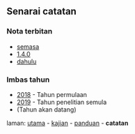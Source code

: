---
---

## Senarai catatan

### Nota terbitan

* [semasa][32]
* [1.4.0](siap/1.4.0.md)
* [dahulu][31]

### Imbas tahun

* [2018](imbas/2018.md) - Tahun permulaan
* [2019](imbas/2019.md) - Tahun penelitian semula
* (Tahun akan datang)

laman: [utama][0] - [kajian][1] - [panduan][2] - **catatan**

  [0]: ../index.md
  [1]: ../kajian/index.md
  [2]: ../panduan/index.md
  [31]: dahulu.md
  [32]: semasa.md
